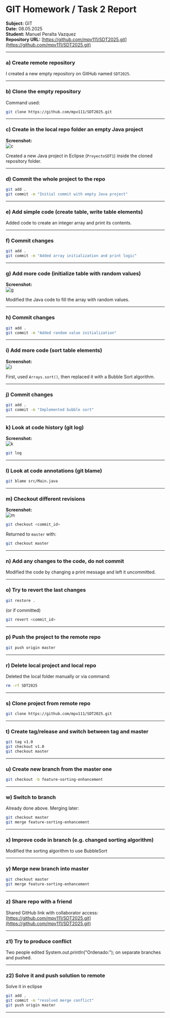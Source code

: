 # GIT Homework / Task 2 Report

**Subject:** GIT  
**Date:** 08.05.2025  
**Student:** Manuel Peralta Vazquez  
**Repository URL:** [https://github.com/mpv111/SDT2025.git](https://github.com/mpv111/SDT2025.git)

---

### a) Create remote repository

I created a new empty repository on GitHub named `SDT2025`.

---

### b) Clone the empty repository

Command used:
```bash
git clone https://github.com/mpv111/SDT2025.git
```

---

### c) Create in the local repo folder an empty Java project

**Screenshot:**  
![c](screenshots/c.PNG)

Created a new Java project in Eclipse (`ProyectoSDT1`) inside the cloned repository folder.

---

### d) Commit the whole project to the repo

```bash
git add .
git commit -m "Initial commit with empty Java project"
```

---

### e) Add simple code (create table, write table elements)

Added code to create an integer array and print its contents.

---

### f) Commit changes

```bash
git add .
git commit -m "Added array initialization and print logic"
```

---

### g) Add more code (initialize table with random values)

**Screenshot:**  
![g](screenshots/g.PNG)

Modified the Java code to fill the array with random values.

---

### h) Commit changes

```bash
git add .
git commit -m "Added random value initialization"
```

---

### i) Add more code (sort table elements)

**Screenshot:**  
![i](screenshots/i.png)

First, used `Arrays.sort()`, then replaced it with a Bubble Sort algorithm.

---

### j) Commit changes

```bash
git add .
git commit -m "Implemented bubble sort"
```

---

### k) Look at code history (git log)

**Screenshot:**  
![k](screenshots/k.PNG)

```bash
git log
```

---

### l) Look at code annotations (git blame)

```bash
git blame src/Main.java
```

---

### m) Checkout different revisions

**Screenshot:**  
![m](screenshots/m.PNG)

```bash
git checkout <commit_id>
```

Returned to `master` with:
```bash
git checkout master
```

---

### n) Add any changes to the code, do not commit

Modified the code by changing a print message and left it uncommitted.

---

### o) Try to revert the last changes

```bash
git restore .
```

(or if committed)

```bash
git revert <commit_id>
```

---

### p) Push the project to the remote repo

```bash
git push origin master
```

---

### r) Delete local project and local repo

Deleted the local folder manually or via command:
```bash
rm -rf SDT2025
```

---

### s) Clone project from remote repo

```bash
git clone https://github.com/mpv111/SDT2025.git
```

---

### t) Create tag/release and switch between tag and master

```bash
git tag v1.0
git checkout v1.0
git checkout master
```

---

### u) Create new branch from the master one

```bash
git checkout -b feature-sorting-enhancement
```

---

### w) Switch to branch

Already done above. Merging later:
```bash
git checkout master
git merge feature-sorting-enhancement
```

---

### x) Improve code in branch (e.g. changed sorting algorithm)

Modified the sorting algorithm to use BubbleSort

---

### y) Merge new branch into master

```bash
git checkout master
git merge feature-sorting-enhancement
```

---

### z) Share repo with a friend

Shared GitHub link with collaborator access:  
[https://github.com/mpv111/SDT2025.git](https://github.com/mpv111/SDT2025.git)

---

### z1) Try to produce conflict

Two people edited System.out.println("Ordenado:"); on separate branches and pushed.

---

### z2) Solve it and push solution to remote

Solve it in eclipse

```bash
git add .
git commit -m "resolved merge conflict"
git push origin master
```

---

